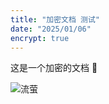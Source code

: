 ```yaml
---
title: "加密文档 测试"
date: "2025/01/06"
encrypt: true
---
```


这是一个加密的文档 🎉

![流萤](https://upload.wikimedia.org/wikipedia/zh/9/98/Firefly_in_Honkai_Star_Rail.png)
